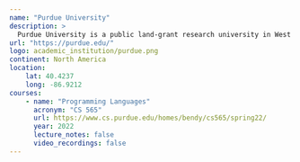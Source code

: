 ```yaml
---
name: "Purdue University"
description: >
  Purdue University is a public land-grant research university in West Lafayette, Indiana, United States, and the flagship campus of the Purdue University system.
url: "https://purdue.edu/"
logo: academic_institution/purdue.png
continent: North America
location:
    lat: 40.4237
    long: -86.9212
courses:
    - name: "Programming Languages"
      acronym: "CS 565"
      url: https://www.cs.purdue.edu/homes/bendy/cs565/spring22/
      year: 2022
      lecture_notes: false
      video_recordings: false
---
```

